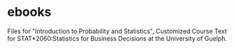 # ebooks

Files for "Introduction to Probability and Statistics", Customized Course Text for STAT\*2060:Statistics for Business Decisions at the University of Guelph.
